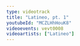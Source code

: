```yaml
---
type: videotrack
title: "Latineo, pt. 1"
youtubeId: "MCZLHhHouK8"
videoevents: vevt0008
videoartists: ["Latineo"]
---
```

